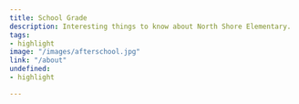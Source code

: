 ```yaml
---
title: School Grade
description: Interesting things to know about North Shore Elementary.
tags:
- highlight
image: "/images/afterschool.jpg"
link: "/about"
undefined:
- highlight

---
```

